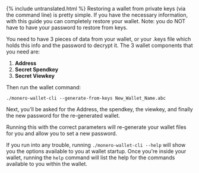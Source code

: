 {% include untranslated.html %}
Restoring a wallet from private keys (via the command line) is pretty simple. If you have the necessary information, with this guide you can completely restore your wallet. Note: you do NOT have to have your password to restore from keys.

You need to have 3 pieces of data from your wallet, or your .keys file which holds this info and the password to decrypt it. The 3 wallet components that you need are:

1. **Address**
2. **Secret Spendkey**
3. **Secret Viewkey**


Then run the wallet command:

`./monero-wallet-cli --generate-from-keys New_Wallet_Name.abc`

Next, you'll be asked for the Address, the spendkey, the viewkey, and finally the new password for the re-generated wallet.

Running this with the correct parameters will re-generate your wallet files for you and allow you to set a new password.

If you run into any trouble, running `./monero-wallet-cli --help` will show you the options available to you at wallet startup. Once you're inside your wallet, running the `help` command will list the help for the commands available to you within the wallet.
